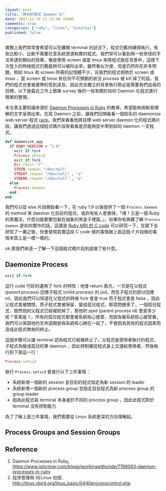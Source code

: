 ```yaml
---
layout: post
title: "將你的程式 Daemon 化"
date: 2017-12-18 21:21:00 +0800
comments: true
categories: ["ruby", "linux", "tutorial"]
published: false
---
```


實務上我們常常會希望可以在離開 terminal 的狀況下，程式仍舊持續得執行，有些比較小、比較不需要在意系統資源耗費的程式，我們常可以看到用一些奇怪的手法來達到類似的效果，像是使用 screen 或是 tmux 來將程式跑在背景中，這樣下次登入的時候程式仍舊能夠可以被叫出來，雖然看似方便，但是仍然存在許多問題，例如 tmux 和 screen 所需的記憶體不少，且我們的程式相依於 screen 或 tmux ，當 screen 或 tmux 有任何不可預期的狀況 process 被 kill 掉了的話，我們的程式也會被連帶的受到波及，因此完全獨立的背景執行勢必是需要我們追尋的目標，以下是最近工作上簡單 survey 後的一些有關於如何 Daemon 化程式進行簡單的整理。

本文章主要知識來源於 [Daemon Processes in Ruby](https://www.jstorimer.com/blogs/workingwithcode/7766093-daemon-processes-in-ruby) 的教導，希望能夠用較易理解的文字呈現出來。在寫 Daemon 之前，讓我們回頭看看一個知名的 daemonize web server 程式 [rack](https://github.com/rack/rack)。我們來看看他將目標 web server daemon 化的程式碼片段，讓我們透過這個程式碼片段來看看是否能夠從中學到如何 daemon 一支程式。

<!-- more -->

```ruby
def daemonize_app
  if RUBY_VERSION < "1.9"
    exit if fork
    Process.setsid
    exit if fork
    Dir.chdir "/"
    STDIN.reopen "/dev/null"
    STDOUT.reopen "/dev/null" , "a"
    STDERR.reopen "/dev/null" , "a"
  else
    Process.daemon
  end
end
```

我們可以從 else 片段開始看一下，在 ruby 1.9 以後提供了一個 `Process.daemon` 的 method 來 daemon 化目前的程式，或許有些人會覺得，「嘖！又是一個 Ruby的黑魔法，什麼功能都要包裝在抽象的黑盒子裡面。」，如果你有興趣了解 `Process daemon` 是如何實作的話，這邊是 [Ruby MRI 的 C code](https://github.com/ruby/ruby/blob/c852d76f46a68e28200f0c3f68c8c67879e79c86/process.c#L4817-4860) 可以研究一下，在跳下去研究了一番之後，你會發現其實這段 C code 做的事情跟上面這個 if 片段做的事情本質上是一模一樣的。

ok 那我們來逐一了解一下這個程式碼片段到底做了些什麼。

## Daemonize Process

```ruby
exit if fork
```
這行 code 巧妙的運用了 fork 的特性：他會 return 兩次，一次是在父程式 (parent process) 回應子程式 (child process) 的 pid，而在子程式的部分回應 nil，因此我們可以知道在父程式的時候 fork 會是 true 而子程式會是 false ，因此父程式會被關閉，而子程式會被保留，變成孤兒程式，那麼問題來了，一個孤兒程式，既然他的父程式已經被砍掉了，那他的 ppid (parent process id) 會是多少呢？答案是 1 ，所有的孤兒程式都會被系統核心接管，而因為被系統核心接管著，我們可以保證他的生命週期是與系統核心綁在一起了，不會因為其他的程式因素而造成此程式無故的終止。

這個步驟可以讓 terminal 認為程式已經被終止了，父程式是使用者執行的程式，子程式為變成孤兒的準 daemon ，因此控制權從程式身上交還給使用者，然後執行到下面這一行：

```ruby
Process.setsid
```
執行 `Process.setsid` 會進行以下三件事情：

* 系統新增一個新的 session 並目前的程式指定為新 session 的 leader 
* 系統新增一個新的 process group 並指定目前程式為新 process group 的 group leader 
* 因為此程式與 terminal 本身處於不同的 process group ，因此此程式對於 terminal 沒有控制能力

為了了解上面三件事情，我們需要從 Linux 系統更深的方向理解起。

## Process Groups and Session Groups



## Reference
1. Daemon Processes in Ruby, https://www.jstorimer.com/blogs/workingwithcode/7766093-daemon-processes-in-ruby
1. 程序管理與 SELinux 初探, http://linux.vbird.org/linux_basic/0440processcontrol.php 

